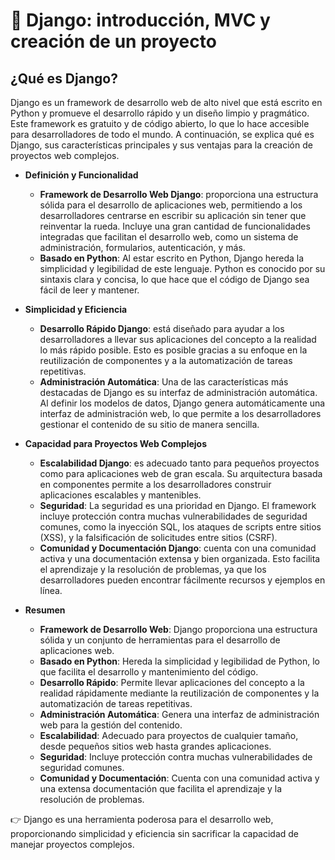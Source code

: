 # 🎯 Django: introducción, MVC y creación de un proyecto

## ¿Qué es Django?
Django es un framework de desarrollo web de alto nivel que está escrito en Python y promueve el desarrollo rápido y un diseño limpio y pragmático. Este framework es gratuito y de código abierto, lo que lo hace accesible para desarrolladores de todo el mundo. A continuación, se explica qué es Django, sus características principales y sus ventajas para la creación de proyectos web complejos.

- **Definición y Funcionalidad**
    - **Framework de Desarrollo Web Django**: proporciona una estructura sólida para el desarrollo de aplicaciones web, permitiendo a los desarrolladores centrarse en escribir su aplicación sin tener que reinventar la rueda. Incluye una gran cantidad de funcionalidades integradas que facilitan el desarrollo web, como un sistema de administración, formularios, autenticación, y más.
    - **Basado en Python**: Al estar escrito en Python, Django hereda la simplicidad y legibilidad de este lenguaje. Python es conocido por su sintaxis clara y concisa, lo que hace que el código de Django sea fácil de leer y mantener.
- **Simplicidad y Eficiencia**
    - **Desarrollo Rápido Django**: está diseñado para ayudar a los desarrolladores a llevar sus aplicaciones del concepto a la realidad lo más rápido posible. Esto es posible gracias a su enfoque en la reutilización de componentes y a la automatización de tareas repetitivas.
    - **Administración Automática**: Una de las características más destacadas de Django es su interfaz de administración automática. Al definir los modelos de datos, Django genera automáticamente una interfaz de administración web, lo que permite a los desarrolladores gestionar el contenido de su sitio de manera sencilla.
- **Capacidad para Proyectos Web Complejos**
    - **Escalabilidad Django**: es adecuado tanto para pequeños proyectos como para aplicaciones web de gran escala. Su arquitectura basada en componentes permite a los desarrolladores construir aplicaciones escalables y mantenibles.
    - **Seguridad**: La seguridad es una prioridad en Django. El framework incluye protección contra muchas vulnerabilidades de seguridad comunes, como la inyección SQL, los ataques de scripts entre sitios (XSS), y la falsificación de solicitudes entre sitios (CSRF).
    - **Comunidad y Documentación Django**: cuenta con una comunidad activa y una documentación extensa y bien organizada. Esto facilita el aprendizaje y la resolución de problemas, ya que los desarrolladores pueden encontrar fácilmente recursos y ejemplos en línea.

- **Resumen**
    - **Framework de Desarrollo Web**: Django proporciona una estructura sólida y un conjunto de herramientas para el desarrollo de aplicaciones web.
    - **Basado en Python**: Hereda la simplicidad y legibilidad de Python, lo que facilita el desarrollo y mantenimiento del código.
    - **Desarrollo Rápido**: Permite llevar aplicaciones del concepto a la realidad rápidamente mediante la reutilización de componentes y la automatización de tareas repetitivas.
    - **Administración Automática**: Genera una interfaz de administración web para la gestión del contenido.
    - **Escalabilidad**: Adecuado para proyectos de cualquier tamaño, desde pequeños sitios web hasta grandes aplicaciones.
    - **Seguridad**: Incluye protección contra muchas vulnerabilidades de seguridad comunes.
    - **Comunidad y Documentación**: Cuenta con una comunidad activa y una extensa documentación que facilita el aprendizaje y la resolución de problemas.

👉  Django es una herramienta poderosa para el desarrollo web, proporcionando simplicidad y eficiencia sin sacrificar la capacidad de manejar proyectos complejos.

